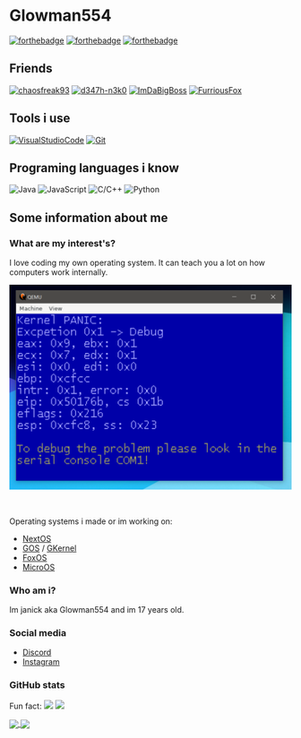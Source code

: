 # Glowman554

[![forthebadge](https://forthebadge.com/images/badges/uses-badges.svg)](https://forthebadge.com)
[![forthebadge](https://forthebadge.com/images/badges/built-with-swag.svg)](https://forthebadge.com)
[![forthebadge](https://forthebadge.com/images/badges/powered-by-black-magic.svg)](https://forthebadge.com)


## Friends

[![chaosfreak93](https://img.shields.io/badge/-chaosfreak93-181717.svg?logo=github&logoColor=white&longCache=true&style=for-the-badge)](https://github.com/chaosfreak93)
[![d347h-n3k0](https://img.shields.io/badge/-d347h_n3k0-181717.svg?logo=github&logoColor=white&longCache=true&style=for-the-badge)](https://github.com/d347h-n3k0)
[![ImDaBigBoss](https://img.shields.io/badge/-ImDaBigBoss-181717.svg?logo=github&logoColor=white&longCache=true&style=for-the-badge)](https://github.com/ImDaBigBoss)
[![FurriousFox](https://img.shields.io/badge/-FurriousFox-181717.svg?logo=github&logoColor=white&longCache=true&style=for-the-badge)](https://github.com/FurriousFox)


## Tools i use

[![VisualStudioCode](https://img.shields.io/badge/-Visual_Studio_Code-007ACC.svg?logo=visual-studio-code&logoColor=white&longCache=true&style=for-the-badge)](https://code.visualstudio.com)
[![Git](https://img.shields.io/badge/-Git-181717.svg?logo=git&logoColor=white&longCache=true&style=for-the-badge)](https://git-scm.com/)


## Programing languages i know

![Java](https://img.shields.io/badge/-java-007396.svg?logo=java&logoColor=white&longCache=true&style=for-the-badge)
![JavaScript](https://img.shields.io/badge/-javascript-f7df1e.svg?logo=javascript&logoColor=black&longCache=true&style=for-the-badge)
![C/C++](https://img.shields.io/badge/-c/c++-00599c.svg?logo=cplusplus&logoColor=white&longCache=true&style=for-the-badge)
![Python](https://img.shields.io/badge/-python-024808.svg?logo=python&logoColor=white&longCache=true&style=for-the-badge)


## Some information about me

### What are my interest's?

I love coding my own operating system. It can teach you a lot on how computers work internally.

![](images/2020-11-25.png)

<br>

Operating systems i made or im working on:  

- [NextOS](https://github.com/Glowman554/NextOS)
- [GOS](https://github.com/Glowman554/gos) / [GKernel](https://github.com/Glowman554/gkernel)
- [FoxOS](https://github.com/TheUltimateFoxOS/FoxOS)
- [MicroOS](https://github.com/Glowman554/MicroOS)


### Who am i?

Im janick aka Glowman554 and im 17 years old.


### Social media

- [Discord](https://discordapp.com/users/584344177257480192)
- [Instagram](https://www.instagram.com/glowman434/)


### GitHub stats

Fun fact:  ![](https://komarev.com/ghpvc/?username=Glowman554) ![](https://img.shields.io/endpoint?url=https://pronoundb.org/shields/615b113a970bc55994ad008d)


<a href="#">
  <img align="center" src="https://github-readme-stats.vercel.app/api/top-langs/?username=Glowman554&layout=compact" width="333" />
</a>
<a href="#">
  <img align="center" src="https://github-readme-stats.vercel.app/api?username=Glowman554&show_icons=true" width="400"/>
</a>
